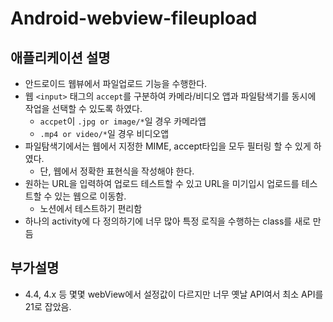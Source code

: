 # Android-webview-fileupload

## 애플리케이션 설명

- 안드로이드 웹뷰에서 파일업로드 기능을 수행한다.
- 웹 `<input>` 태그의 `accept`를 구분하여 카메라/비디오 앱과 파일탐색기를 동시에 작업을 선택할 수 있도록 하였다.
  - `accpet`이 `.jpg or image/*`일 경우 카메라앱
  - `.mp4 or video/*`일 경우 비디오앱
- 파일탐색기에서는 웹에서 지정한 MIME, accept타입을 모두 필터링 할 수 있게 하였다.
  - 단, 웹에서 정확한 표현식을 작성해야 한다.
- 원하는 URL을 입력하여 업로드 테스트할 수 있고 URL을 미기입시 업로드를 테스트할 수 있는 웹으로 이동함.
  - 노션에서 테스트하기 편리함
- 하나의 activity에 다 정의하기에 너무 많아 특정 로직을 수행하는 class를 새로 만듬

## 부가설명

- 4.4, 4.x 등 몇몇 webView에서 설정값이 다르지만 너무 옛날 API여서 최소 API를 21로 잡았음.

